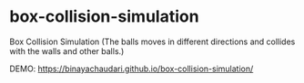 # box-collision-simulation
Box Collision Simulation (The balls moves in different directions and collides with the walls and other balls.)

DEMO: https://binayachaudari.github.io/box-collision-simulation/
